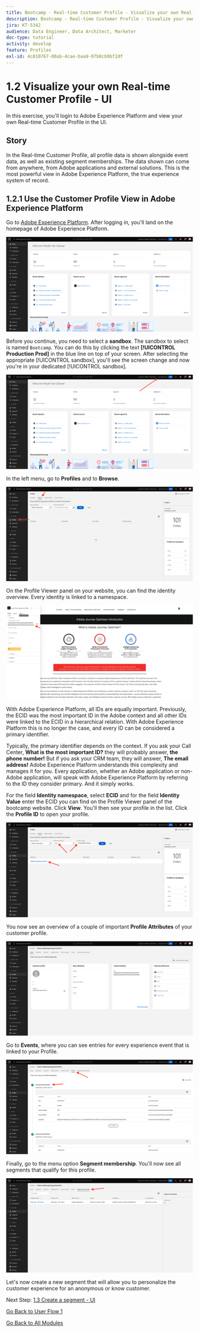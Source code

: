 ```yaml
---
title: Bootcamp - Real-time Customer Profile - Visualize your own Real-time Customer Profile - UI
description: Bootcamp - Real-time Customer Profile - Visualize your own Real-time Customer Profile - UI
jira: KT-5342
audience: Data Engineer, Data Architect, Marketer
doc-type: tutorial
activity: develop
feature: Profiles
exl-id: 4c810767-00ab-4cae-baa9-97b0cb9bf2df
---
```

# 1.2 Visualize your own Real-time Customer Profile - UI

In this exercise, you'll login to Adobe Experience Platform and view your own Real-time Customer Profile in the UI.
 
## Story

In the Real-time Customer Profile, all profile data is shown alongside event data, as well as existing segment memberships. The data shown can come from anywhere, from Adobe applications and external solutions. This is the most powerful view in Adobe Experience Platform, the true experience system of record.

## 1.2.1 Use the Customer Profile View in Adobe Experience Platform

Go to [Adobe Experience Platform](https://experience.adobe.com/platform). After logging in, you'll land on the homepage of Adobe Experience Platform.

![Data Ingestion](./images/home.png)

Before you continue, you need to select a **sandbox**. The sandbox to select is named ``Bootcamp``. You can do this by clicking the text **[!UICONTROL Production Prod]** in the blue line on top of your screen. After selecting the appropriate [!UICONTROL sandbox], you'll see the screen change and now you're in your dedicated [!UICONTROL sandbox].

![Data Ingestion](./images/sb1.png)

In the left menu, go to **Profiles** and to **Browse**.

![Customer Profile](./images/homemenu.png)

On the Profile Viewer panel on your website, you can find the identity overview. Every identity is linked to a namespace. 

![Customer Profile](./images/identities.png)

With Adobe Experience Platform, all IDs are equally important. Previously, the ECID was the most important ID in the Adobe context and all other IDs were linked to the ECID in a hierarchical relation. With Adobe Experience Platform this is no longer the case, and every ID can be considered a primary identifier. 

Typically, the primary identifier depends on the context. If you ask your Call Center, **What is the most important ID?** they will probably answer, **the phone number!** But if you ask your CRM team, they will answer, **The email address!**  Adobe Experience Platform understands this complexity and manages it for you. Every application, whether an Adobe application or non-Adobe application, will speak with Adobe Experience Platform by referring to the ID they consider primary. And it simply works.

For the field **Identity namespace**, select **ECID** and for the field **Identity Value** enter the ECID you can find on the Profile Viewer panel of the bootcamp website. Click **View**. You'll then see your profile in the list. Click the **Profile ID** to open your profile.

![Customer Profile](./images/popupecid.png)

You now see an overview of a couple of important **Profile Attributes** of your customer profile.

![Customer Profile](./images/profile.png)

Go to **Events**, where you can see entries for every experience event that is linked to your Profile.    

![Customer Profile](./images/profileee.png)

Finally, go to the menu option **Segment membership**. You'll now see all segments that qualify for this profile.

![Customer Profile](./images/profileseg.png)

Let's now create a new segment that will allow you to personalize the customer experience for an anonymous or know customer.

Next Step: [1.3 Create a segment - UI](./ex3.md)

[Go Back to User Flow 1](./uc1.md)

[Go Back to All Modules](../../overview.md)
